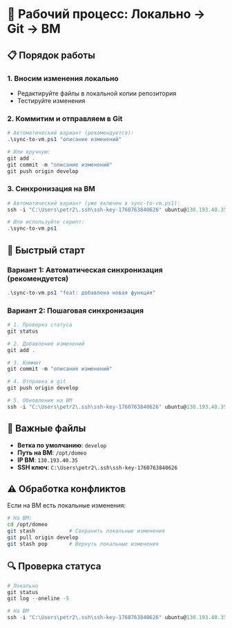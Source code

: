 # 🔄 Рабочий процесс: Локально -> Git -> ВМ

## 📋 Порядок работы

### 1. **Вносим изменения локально**
   - Редактируйте файлы в локальной копии репозитория
   - Тестируйте изменения

### 2. **Коммитим и отправляем в Git**
   ```powershell
   # Автоматический вариант (рекомендуется):
   .\sync-to-vm.ps1 "описание изменений"
   
   # Или вручную:
   git add .
   git commit -m "описание изменений"
   git push origin develop
   ```

### 3. **Синхронизация на ВМ**
   ```powershell
   # Автоматический вариант (уже включен в sync-to-vm.ps1):
   ssh -i "C:\Users\petr2\.ssh\ssh-key-1760763840626" ubuntu@130.193.40.35 "cd /opt/domeo && git stash && git pull origin develop && git stash pop"
   
   # Или используйте скрипт:
   .\sync-to-vm.ps1
   ```

## 🚀 Быстрый старт

### Вариант 1: Автоматическая синхронизация (рекомендуется)
```powershell
.\sync-to-vm.ps1 "feat: добавлена новая функция"
```

### Вариант 2: Пошаговая синхронизация
```powershell
# 1. Проверка статуса
git status

# 2. Добавление изменений
git add .

# 3. Коммит
git commit -m "описание изменений"

# 4. Отправка в git
git push origin develop

# 5. Обновление на ВМ
ssh -i "C:\Users\petr2\.ssh\ssh-key-1760763840626" ubuntu@130.193.40.35 "cd /opt/domeo && git pull origin develop"
```

## 📝 Важные файлы

- **Ветка по умолчанию**: `develop`
- **Путь на ВМ**: `/opt/domeo`
- **IP ВМ**: `130.193.40.35`
- **SSH ключ**: `C:\Users\petr2\.ssh\ssh-key-1760763840626`

## ⚠️ Обработка конфликтов

Если на ВМ есть локальные изменения:
```bash
# На ВМ:
cd /opt/domeo
git stash           # Сохранить локальные изменения
git pull origin develop
git stash pop       # Вернуть локальные изменения
```

## 🔍 Проверка статуса

```powershell
# Локально
git status
git log --oneline -5

# На ВМ
ssh -i "C:\Users\petr2\.ssh\ssh-key-1760763840626" ubuntu@130.193.40.35 "cd /opt/domeo && git status && git log --oneline -5"
```


